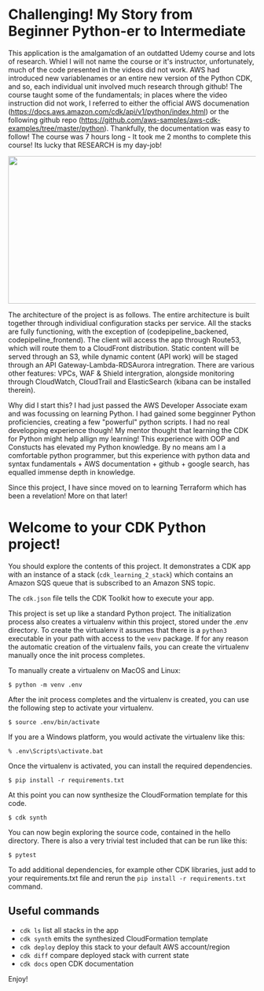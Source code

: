 
# Challenging! My Story from Beginner Python-er to Intermediate

This application is the amalgamation of an outdatted Udemy course and lots of research. Whiel I will not name the course or it's instructor, unfortunately, much of the code presented in the videos did not work. AWS had introduced new variablenames or an entire new version of the Python CDK, and so, each individual unit involved much research through github! The course taught some of the fundamentals; in places where the video instruction did not work, I referred to either the official AWS documenation (https://docs.aws.amazon.com/cdk/api/v1/python/index.html) or the following github repo (https://github.com/aws-samples/aws-cdk-examples/tree/master/python). Thankfully, the documentation was easy to follow! The course was 7 hours long - It took me 2 months to complete this course! Its lucky that RESEARCH is my day-job!


<p align="center">
  <img width="700" height="300" src="https://user-images.githubusercontent.com/98710900/202811333-275be33a-f183-469d-a86c-df0e561e2a5f.png">
</p>

The architecture of the project is as follows. The entire architecture is built together through individiual configuration stacks per service. All the stacks are fully functioning, with the exception of (codepipeline_backened, codepipeline_frontend). The client will access the app through Route53, which will route them to a CloudFront distribution. Static content will be served through an S3, while dynamic content (API work) will be staged through an API Gateway-Lambda-RDSAurora intregration. There are various other features: VPCs, WAF & Shield intergration, alongside monitoring through CloudWatch, CloudTrail and ElasticSearch (kibana can be installed therein).


Why did I start this? I had just passed the AWS Developer Associate exam and was focussing on learning Python. I had gained some begginner Python proficiencies, creating a few "powerful" python scripts. I had no real developping experience though! My mentor thought that learning the CDK for Python might help allign my learning! This experience with OOP and Constucts has elevated my Python knowledge. By no means am I a comfortable python programmer, but this experience with python data and syntax fundamentals + AWS documentation + github + google search, has equalled immense depth in knowledge.

Since this project, I have since moved on to learning Terraform which has been a revelation! More on that later!


<h><h/>
<h><h/>
<h><h/>
<h><h/>
<h><h/>
<h><h/>
<h><h/>
<h><h/>
<h><h/>
<h><h/>
<h><h/>
<h><h/>
<h><h/>
<h><h/>
<h><h/>
<h><h/>
<h><h/>
<h><h/>
   


























# Welcome to your CDK Python project!

You should explore the contents of this project. It demonstrates a CDK app with an instance of a stack (`cdk_learning_2_stack`)
which contains an Amazon SQS queue that is subscribed to an Amazon SNS topic.

The `cdk.json` file tells the CDK Toolkit how to execute your app.

This project is set up like a standard Python project.  The initialization process also creates
a virtualenv within this project, stored under the .env directory.  To create the virtualenv
it assumes that there is a `python3` executable in your path with access to the `venv` package.
If for any reason the automatic creation of the virtualenv fails, you can create the virtualenv
manually once the init process completes.

To manually create a virtualenv on MacOS and Linux:

```
$ python -m venv .env
```

After the init process completes and the virtualenv is created, you can use the following
step to activate your virtualenv.

```
$ source .env/bin/activate
```

If you are a Windows platform, you would activate the virtualenv like this:

```
% .env\Scripts\activate.bat
```

Once the virtualenv is activated, you can install the required dependencies.

```
$ pip install -r requirements.txt
```

At this point you can now synthesize the CloudFormation template for this code.

```
$ cdk synth
```

You can now begin exploring the source code, contained in the hello directory.
There is also a very trivial test included that can be run like this:

```
$ pytest
```

To add additional dependencies, for example other CDK libraries, just add to
your requirements.txt file and rerun the `pip install -r requirements.txt`
command.

## Useful commands

 * `cdk ls`          list all stacks in the app
 * `cdk synth`       emits the synthesized CloudFormation template
 * `cdk deploy`      deploy this stack to your default AWS account/region
 * `cdk diff`        compare deployed stack with current state
 * `cdk docs`        open CDK documentation

Enjoy!

